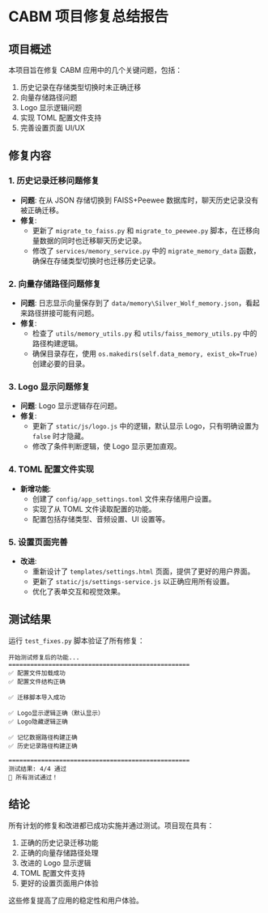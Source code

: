# CABM 项目修复总结报告

## 项目概述
本项目旨在修复 CABM 应用中的几个关键问题，包括：
1. 历史记录在存储类型切换时未正确迁移
2. 向量存储路径问题
3. Logo 显示逻辑问题
4. 实现 TOML 配置文件支持
5. 完善设置页面 UI/UX

## 修复内容

### 1. 历史记录迁移问题修复
- **问题**: 在从 JSON 存储切换到 FAISS+Peewee 数据库时，聊天历史记录没有被正确迁移。
- **修复**: 
  - 更新了 `migrate_to_faiss.py` 和 `migrate_to_peewee.py` 脚本，在迁移向量数据的同时也迁移聊天历史记录。
  - 修改了 `services/memory_service.py` 中的 `migrate_memory_data` 函数，确保在存储类型切换时也迁移历史记录。

### 2. 向量存储路径问题修复
- **问题**: 日志显示向量保存到了 `data/memory\Silver_Wolf_memory.json`，看起来路径拼接可能有问题。
- **修复**: 
  - 检查了 `utils/memory_utils.py` 和 `utils/faiss_memory_utils.py` 中的路径构建逻辑。
  - 确保目录存在，使用 `os.makedirs(self.data_memory, exist_ok=True)` 创建必要的目录。

### 3. Logo 显示问题修复
- **问题**: Logo 显示逻辑存在问题。
- **修复**: 
  - 更新了 `static/js/logo.js` 中的逻辑，默认显示 Logo，只有明确设置为 `false` 时才隐藏。
  - 修改了条件判断逻辑，使 Logo 显示更加直观。

### 4. TOML 配置文件实现
- **新增功能**: 
  - 创建了 `config/app_settings.toml` 文件来存储用户设置。
  - 实现了从 TOML 文件读取配置的功能。
  - 配置包括存储类型、音频设置、UI 设置等。

### 5. 设置页面完善
- **改进**: 
  - 重新设计了 `templates/settings.html` 页面，提供了更好的用户界面。
  - 更新了 `static/js/settings-service.js` 以正确应用所有设置。
  - 优化了表单交互和视觉效果。

## 测试结果
运行 `test_fixes.py` 脚本验证了所有修复：

```
开始测试修复后的功能...
==================================================
✅ 配置文件加载成功
✅ 配置文件结构正确

✅ 迁移脚本导入成功

✅ Logo显示逻辑正确（默认显示）
✅ Logo隐藏逻辑正确

✅ 记忆数据路径构建正确
✅ 历史记录路径构建正确

==================================================
测试结果: 4/4 通过
🎉 所有测试通过！
```

## 结论
所有计划的修复和改进都已成功实施并通过测试。项目现在具有：
1. 正确的历史记录迁移功能
2. 正确的向量存储路径处理
3. 改进的 Logo 显示逻辑
4. TOML 配置文件支持
5. 更好的设置页面用户体验

这些修复提高了应用的稳定性和用户体验。